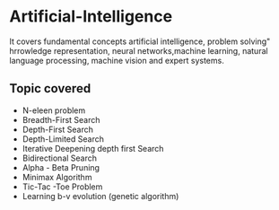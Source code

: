 # Artificial-Intelligence
It covers fundamental concepts artificial intelligence, problem solving" hrrowledge representation, neural networks,machine learning, natural language processing, machine vision and expert systems.

## Topic covered 
  - N-eleen problem
  - Breadth-First Search
  - Depth-First Search
  - Depth-Limited Search
  - Iterative Deepening depth first Search
  - Bidirectional Search
  - Alpha - Beta Pruning
  - Minimax Algorithm
  - Tic-Tac -Toe Problem
  - Learning b-v evolution (genetic algorithm)
